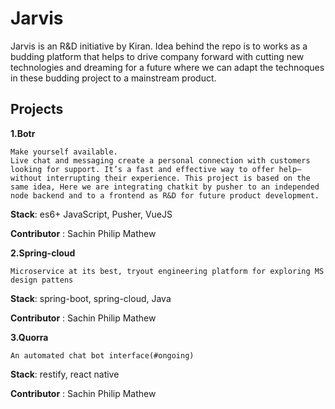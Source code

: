 # Jarvis

Jarvis is an R&D initiative by Kiran. Idea behind the repo is to works as a budding platform that helps to drive company forward with cutting new technologies and dreaming for a future where we can adapt the technoques in these budding project to a mainstream product.

## Projects

**1.Botr**

    Make yourself available.
    Live chat and messaging create a personal connection with customers looking for support. It’s a fast and effective way to offer help—without interrupting their experience. This project is based on the same idea, Here we are integrating chatkit by pusher to an independed node backend and to a frontend as R&D for future product development.

  **Stack**: es6+ JavaScript, Pusher, VueJS

  **Contributor** : Sachin Philip Mathew

**2.Spring-cloud**

    Microservice at its best, tryout engineering platform for exploring MS design pattens

  **Stack**: spring-boot, spring-cloud, Java

  **Contributor** : Sachin Philip Mathew

**3.Quorra**

    An automated chat bot interface(#ongoing)

  **Stack**: restify, react native

  **Contributor** : Sachin Philip Mathew
